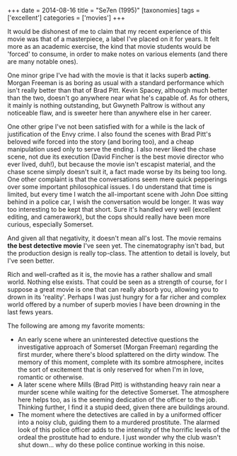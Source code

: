 +++
date = 2014-08-16
title = "Se7en (1995)"
[taxonomies]
tags = ['excellent']
categories = ['movies']
+++

It would be dishonest of me to claim that my recent experience of this
movie was that of a masterpiece, a label I've placed on it for years.
It felt more as an academic exercise, the kind that movie students would
be 'forced' to consume, in order to make notes on various elements
(and there are many notable ones).

One minor gripe I've had with the movie is that it lacks superb
**acting**. Morgan Freeman is as boring as usual with a standard
performance which isn't really better than that of Brad Pitt. Kevin
Spacey, although much better than the two, doesn't go anywhere near
what he's capable of. As for others, it mainly is nothing outstanding,
but Gwyneth Paltrow is without any noticeable flaw, and is sweeter here
than anywhere else in her career.

One other gripe I've not been satisfied with for a while is the lack of
justification of the Envy crime. I also found the scenes with Brad
Pitt's beloved wife forced into the story (and boring too), and a cheap
manipulation used only to serve the ending. I also never liked the chase
scene, not due its execution (David Fincher is the best movie director
who ever lived, duh!), but because the movie isn't escapist material,
and the chase scene simply doesn't suit it, a fact made worse by its
being too long. One other complaint is that the conversations seem mere
quick pepperings over some important philosophical issues. I do
understand that time is limited, but every time I watch the
all-important scene with John Doe sitting behind in a police car, I wish
the conversation would be longer. It was way too interesting to be kept
that short. Sure it's handled very well (excellent editing, and
camerawork), but the cops should really have been more curious,
especially Somerset.

And given all that negativity, it doesn't mean all's lost. The movie
remains **the best detective movie** I've seen yet. The cinematography
isn't bad, but the production design is really top-class. The attention
to detail is lovely, but I've seen better.

Rich and well-crafted as it is, the movie has a rather shallow and small
world. Nothing else exists. That could be seen as a strength of course,
for I suppose a great movie is one that can really absorb you, allowing
you to drown in its 'reality'. Perhaps I was just hungry for a far
richer and complex world offered by a number of superb movies I have
been drowning in the last fews years.

The following are among my favorite moments:

-   An early scene where an uninterested detective questions the
    investigative approach of Somerset (Morgan Freeman) regarding the
    first murder, where there's blood splattered on the dirty window.
    The memory of this moment, complete with its sombre atmosphere,
    incites the sort of excitement that is only reserved for when I'm
    in love, romantic or otherwise.
-   A later scene where Mills (Brad Pitt) is withstanding heavy rain
    near a murder scene while waiting for the detective Somerset. The
    atmosphere here helps too, as is the seeming dedication of the
    officer to the job. Thinking further, I find it a stupid deed, given
    there are buildings around.
-   The moment where the detectives are called in by a uniformed officer
    into a noisy club, guiding them to a murdered prostitute. The
    alarmed look of this police officer adds to the intensity of the
    horrific levels of the ordeal the prostitute had to endure. I just
    wonder why the club wasn't shut down... why do these police
    continue working in this noise.
